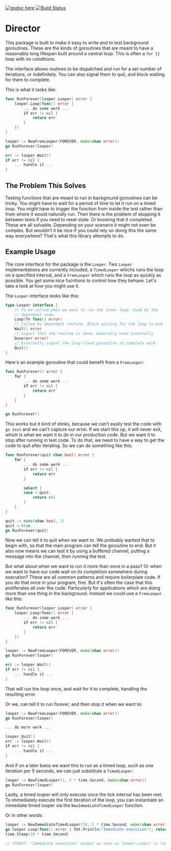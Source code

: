 [![godoc here](https://img.shields.io/badge/godoc-here-blue.svg)](http://godoc.org/github.com/relistan/go-director)
[![Build Status](https://travis-ci.org/relistan/go-director.svg?branch=master)](https://travis-ci.org/relistan/go-director)

Director
========
This package is built to make it easy to write and to test background
goroutines. These are the kinds of goroutines that are meant to have a
reasonably long lifespan built around a central loop. This is often a `for {}`
loop with no conditions.

The interface allows routines to be dispatched and run for a set number of
iterations, or indefinitely. You can also signal them to quit, and block
waiting for them to complete.

This is what it looks like:

```go
func RunForever(looper Looper) error {
	looper.Loop(func() error {
		... do some work ...
		if err != nil {
			return err
		}
	})
}

looper := NewFreeLooper(FOREVER, make(chan error))
go RunForever(looper)

err := looper.Wait()
if err != nil {
	... handle it ...
}
```

The Problem This Solves
-----------------------

Testing functions that are meant to run in background goroutines can be tricky.
You might have to wait for a period of time to let it run on a timed loop. You
might have to trigger the function from inside the test rather than from where
it would naturally run. Then there is the problem of stopping it between tests
if you need to reset state. Or knowing that it completed. These are all
solvable. Depending on your scenario it might not even be complex. But wouldn't
it be nice if you could rely on doing this the same way everywhere? That's
what this library attempts to do.

Example Usage
-------------

The core interface for the package is the `Looper`. Two `Looper`
implementations are currently included, a `TimedLooper` whichs runs the loop on
a specified interval, and a `FreeLooper` which runs the loop as quickly as
possible. You get some nice fucntions to control how they behave. Let's take a
look at how you might use it.

The `Looper` interface looks like this:

```go
type Looper interface {
	// To be called when we want to run the inner loop. Used by the
	// dependant code.
	Loop(fn func() error)
	// Called by dependant routine. Block waiting for the loop to end
	Wait() error
	// Signal that the routine is done. Generally used internally
	Done(err error)
	// Externally signal the long-lived goroutine to complete work
	Quit()
}
```

Here's an example goroutine that could benefit from a `FreeLooper`:

```go
func RunForever() error {
	for {
		... do some work ...
		if err != nil {
			return err
		}
	}
}

go RunForever()
```

This works but it kind of stinks, because we can't easily test the code with
`go test` and we can't capture our error. If we start this up, it will never
exit, which is what we want it to do in our production code. But we want it to
stop after running in test code. To do that, we need to have a way to get the
code to quit after iterating. So we can do something like this:

```go
func RunForever(quit chan bool) error {
	for {
		... do some work ...
		if err != nil {
			return err
		}

		select {
		case <-quit:
			return nil
		}
	}
}

quit := make(chan bool, 1)
quit <-true
go RunForever(quit)
```

Now we can tell it to quit when we want to. We probably wanted that to begin
with, so that the main program can tell the goroutine to end. But it also now
means we can test it by using a buffered channel, putting a message into the
channel, then running the test.

But what about when we want to run it more than once in a pass? Or when we want
to have our code wait on its completion somewhere during execution? These are
all common patterns and require boilerplate code.  If you do that once in your
program, fine. But it's often the case that this proliferates all over the
code. Particularly for applications which are doing more than one thing in the
background. Instead we could use a `FreeLooper` like this:

```go
func RunForever(looper Looper) error {
	looper.Loop(func() error {
		... do some work ...
		if err != nil {
			return err
		}
	})
}

looper := NewFreeLooper(FOREVER, make(chan error))
go RunForever(looper)

err := looper.Wait()
if err != nil {
	... handle it ...
}
```

That will run the loop once, and wait for it to complete, handling the
resulting error.

Or we, can tell it to run forever, and then stop it when we want to:

```go
looper := NewFreeLooper(FOREVER, make(chan error))
go RunForever(looper)

... do more work ...

looper.Quit()
err := looper.Wait()
if err != nil {
	... handle it ...
}

```

And if on a later basis we want this to run as a timed loop, such as one
iteration per 5 seconds, we can just substitute a `TimedLooper`:

```go
looper := NewTimedLooper(1, 5 * time.Second, make(chan error))
go RunForever(looper)
```

Lastly, a timed looper will only execute once the tick interval has been met. To immediately execute the first iteration of the loop, you can instantiate an immediate timed looper via the `NewImmediateTimedLooper` function.

Or in other words:

```go
looper := NewImmediateTimedLooper(10, 5 * time.Second, make(chan error))
go looper.Loop(func() error { fmt.Println("Immediate execution"); return nil })
time.Sleep(10 * time.Second)

// STDOUT: "Immediate execution" output as soon as looper.Loop() is ran.
```
